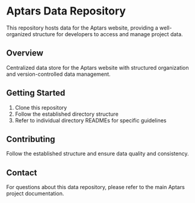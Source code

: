# Aptars Data Repository

This repository hosts data for the Aptars website, providing a well-organized structure for developers to access and manage project data.

## Overview

Centralized data store for the Aptars website with structured organization and version-controlled data management.

## Getting Started

1. Clone this repository
2. Follow the established directory structure
3. Refer to individual directory READMEs for specific guidelines

## Contributing

Follow the established structure and ensure data quality and consistency.

## Contact

For questions about this data repository, please refer to the main Aptars project documentation.
